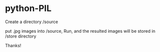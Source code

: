 # python-PIL
Create a directory /source

put .jpg images into /source,
Run, and the resulted images will be stored in /store
directory

Thanks!